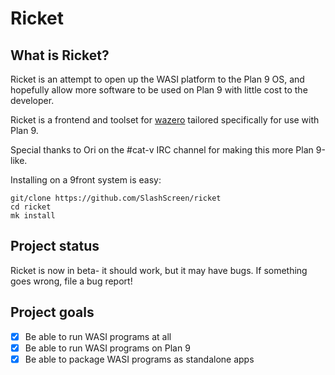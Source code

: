 # Ricket

## What is Ricket?

Ricket is an attempt to open up the WASI platform to the Plan 9 OS, and hopefully allow more software to be used on Plan 9 with little cost to the developer.

Ricket is a frontend and toolset for [wazero](https://github.com/tetratelabs/wazero) tailored specifically for use with Plan 9.

Special thanks to Ori on the #cat-v IRC channel for making this more Plan 9-like.

Installing on a 9front system is easy:

```shell
git/clone https://github.com/SlashScreen/ricket
cd ricket
mk install
```

## Project status

Ricket is now in beta- it should work, but it may have bugs. If something goes wrong, file a bug report!

## Project goals

- [x] Be able to run WASI programs at all
- [X] Be able to run WASI programs on Plan 9
- [X] Be able to package WASI programs as standalone apps
